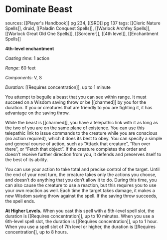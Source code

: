 # Dominate Beast
sources: [[Player's Handbook]] pg 234, [[SRD]] pg 137
tags: [[Cleric Nature Spells]], druid, [[Paladin Conquest Spells]], [[Warlock Archfey Spells]], [[Warlock Great Old One Spells]], [[Sorcerer]], [[4th level]], [[Enchantment Spells]]

**4th-level enchantment**

*Casting time*: 1 action

*Range*: 60 feet

*Components*: V, S

*Duration*: [[Requires concentration]], up to 1 minute

You attempt to beguile a beast that you can see within range. It must succeed on a Wisdom saving throw or be [[charmed]] by you for the duration. If you or creatures that are friendly to you are fighting it, it has advantage on the saving throw.

While the beast is [[charmed]], you have a telepathic link with it as long as the two of you are on the same plane of existence. You can use this telepathic link to issue commands to the creature while you are conscious (no action required), which it does its best to obey. You can specify a simple and general course of action, such as “Attack that creature”, “Run over there”, or “Fetch that object”. If the creature completes the order and doesn’t receive further direction from you, it defends and preserves itself to the best of its ability.

You can use your action to take total and precise control of the target. Until the end of your next turn, the creature takes only the actions you choose, and doesn’t do anything that you don’t allow it to do. During this time, you can also cause the creature to use a reaction, but this requires you to use your own reaction as well. Each time the target takes damage, it makes a new Wisdom saving throw against the spell. If the saving throw succeeds, the spell ends.

**At Higher Levels.** When you cast this spell with a 5th-level spell slot, the duration is [[Requires concentration]], up to 10 minutes. When you use a 6th-level spell slot, the duration is [[Requires concentration]], up to 1 hour. When you use a spell slot of 7th level or higher, the duration is [[Requires concentration]], up to 8 hours.
